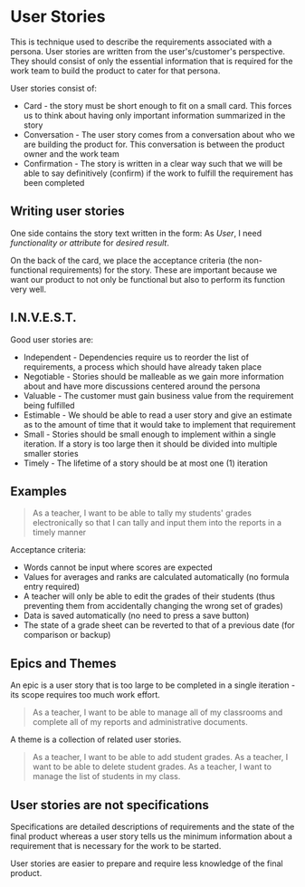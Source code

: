 # User Stories
This is technique used to describe the requirements associated with a persona. User stories are written from the user's/customer's perspective. They should consist of only the essential information that is required for the work team to build the product to cater for that persona.

User stories consist of:
- Card - the story must be short enough to fit on a small card. This forces us to think about having only important information summarized in the story
- Conversation - The user story comes from a conversation about who we are building the product for. This conversation is between the product owner and the work team
- Confirmation - The story is written in a clear way such that we will be able to say definitively (confirm) if the work to fulfill the requirement has been completed

## Writing user stories
One side contains the story text written in the form: As *User*, I need *functionality or attribute* for *desired result*.

On the back of the card, we place the acceptance criteria (the non-functional requirements) for the story. These are important because we want our product to not only be functional but also to perform its function very well.

## I.N.V.E.S.T.
Good user stories are:
- Independent - Dependencies require us to reorder the list of requirements, a process which should have already taken place
- Negotiable - Stories should be malleable as we gain more information about and have more discussions centered around the persona
- Valuable - The customer must gain business value from the requirement being fulfilled
- Estimable - We should be able to read a user story and give an estimate as to the amount of time that it would take to implement that requirement
- Small - Stories should be small enough to implement within a single iteration. If a story is too large then it should be divided into multiple smaller stories
- Timely - The lifetime of a story should be at most one (1) iteration

## Examples
>As a teacher, I want to be able to tally my students' grades electronically so that I can tally and input them into the reports in a timely manner

Acceptance criteria:
- Words cannot be input where scores are expected
- Values for averages and ranks are calculated automatically (no formula entry required)
- A teacher will only be able to edit the grades of their students (thus preventing them from accidentally changing the wrong set of grades)
- Data is saved automatically (no need to press a save button)
- The state of a grade sheet can be reverted to that of a previous date (for comparison or backup)

## Epics and Themes
An epic is a user story that is too large to be completed in a single iteration - its scope requires too much work effort.
>As a teacher, I want to be able to manage all of my classrooms and complete all of my reports and administrative documents.

A theme is a collection of related user stories.
>As a teacher, I want to be able to add student grades.
As a teacher, I want to be able to delete student grades.
As a teacher, I want to manage the list of students in my class.

## User stories are not specifications
Specifications are detailed descriptions of requirements and the state of the final product whereas a user story tells us the minimum information about a requirement that is necessary for the work to be started.

User stories are easier to prepare and require less knowledge of the final product.


